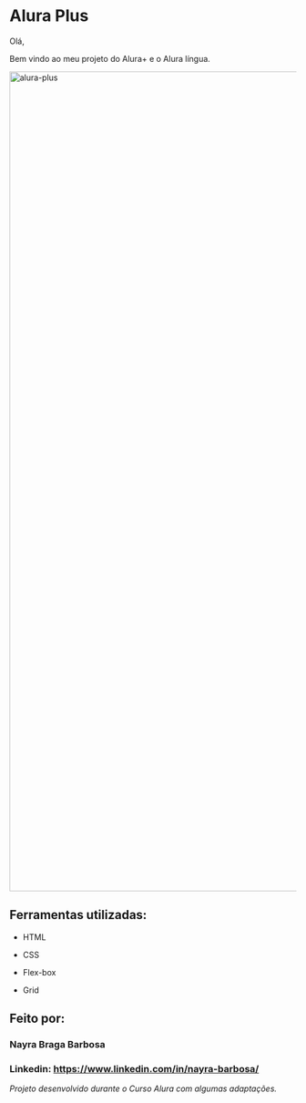 # Alura Plus
Olá,

Bem vindo ao meu projeto do Alura+ e o Alura língua. 


<img width="1440" alt="alura-plus" src="https://github.com/nayrabra/aluraplus/assets/102299426/ea79fb03-c495-416b-b465-3c28bbff620f">


## Ferramentas utilizadas:

* HTML

* CSS

* Flex-box

* Grid

## Feito por:

### Nayra Braga Barbosa

### Linkedin: https://www.linkedin.com/in/nayra-barbosa/

*Projeto desenvolvido durante o Curso Alura com algumas adaptações.*

